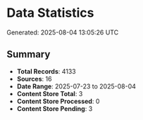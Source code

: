 # Data Statistics

Generated: 2025-08-04 13:05:26 UTC

## Summary

- **Total Records**: 4133
- **Sources**: 16
- **Date Range**: 2025-07-23 to 2025-08-04
- **Content Store Total**: 3
- **Content Store Processed**: 0
- **Content Store Pending**: 3
